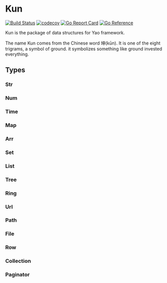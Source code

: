 # Kun

[![Build Status](https://travis-ci.com/YaoApp/kun.svg?branch=main)](https://travis-ci.com/YaoApp/kun)
[![codecov](https://codecov.io/gh/YaoApp/kun/branch/main/graph/badge.svg?token=R4FW9PXF01)](https://codecov.io/gh/YaoApp/kun)
[![Go Report Card](https://goreportcard.com/badge/github.com/YaoApp/kun)](https://goreportcard.com/report/github.com/YaoApp/kun)
[![Go Reference](https://pkg.go.dev/badge/github.com/yaoapp/kun.svg)](https://pkg.go.dev/github.com/yaoapp/kun)

Kun is the package of data structures for Yao framework.

The name Kun comes from the Chinese word 坤(kūn). It is one of the eight trigrams, a symbol of ground. it symbolizes something like ground invested everything.

## Types

### Str

### Num

### Time

### Map

### Arr

### Set

### List

### Tree

### Ring

### Url

### Path

### File

### Row

### Collection

### Paginator
